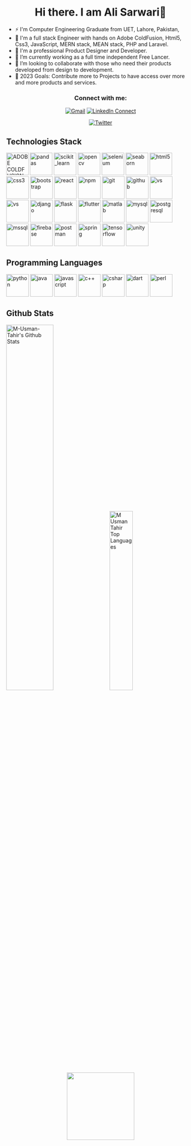 <div align="center">

# Hi there. I am Ali Sarwari👋

</div>

- ⚡ I'm Computer Engineering Graduate from UET, Lahore, Pakistan,
- 🧩 I'm a full stack Engineer with hands on Adobe ColdFusion, Html5, Css3, JavaScript, MERN stack, MEAN stack, PHP and Laravel.
- 🧩 I'm a professional Product Designer and Developer.
- 🌱 I’m currently working as a full time independent Free Lancer.
- 👯 I’m looking to collaborate with those who need their products developed from design to development.
- 🥅 2023 Goals: Contribute more to Projects to have access over more and more products and services.

<div align="center">

### Connect with me:

[![Gmail](https://img.shields.io/badge/-Send%20Mail-black?color=14171A&logo=gmail)](mailto:m.usman.tahir.336@gmail.com?subject=From%20GitHub&body=Hi,%20there.%20Found%20you%20from%20GitHub.)
[![LinkedIn Connect](https://img.shields.io/badge/-Connect-black?color=14171A&logo=linkedin "m-u-t-dev")](https://www.http://linkedin.com/in/muhammad-ali-hassan-492410162/)

[![Twitter](https://img.shields.io/twitter/url/https/twitter.com/cloudposse.svg?style=social&label=Follow%20%40MUsmanTahir "_MUsmanTahir_")](https://twitter.com/_MUsmanTahir_)

</div>

## Technologies Stack

<!-- ```json
{
   "languages": ["Python", "Java", "C++", "C#", "JS", "Perl"],
   "backend": ["NodeJS", "Flask", "Django", "SpringBoot"],
   "frontend": ["HTML/CSS", "REACT"],
   "databases": ["CSV", "MYSQL", "JSON", "Firebase"],
   "ai framework": ["Scikit-learn", "TensorFlow", "Keras",],
   game development": ["Unity Engine"]
}
``` -->

<p align="left">
  <img align="left" alt="ADOBE COLDFUSION" src="https://en.wikipedia.org/wiki/Adobe_ColdFusion#/media/File:Adobe_ColdFusion_logo_2021.svg(https://en.wikipedia.org/wiki/Adobe_ColdFusion_Builder#/media/File:Adobe_ColdFusion_Builder_v3.0_icon.png)" width="60" height="60"/>
  <img src="https://raw.githubusercontent.com/devicons/devicon/2ae2a900d2f041da66e950e4d48052658d850630/icons/pandas/pandas-original.svg" alt="pandas" width="60" height="60"/>
  <img src="https://upload.wikimedia.org/wikipedia/commons/0/05/Scikit_learn_logo_small.svg" alt="scikit_learn" width="60" height="60"/>
  <img src="https://www.vectorlogo.zone/logos/opencv/opencv-icon.svg" alt="opencv" width="60" height="60"/>
  <img src="https://raw.githubusercontent.com/detain/svg-logos/780f25886640cef088af994181646db2f6b1a3f8/svg/selenium-logo.svg" alt="selenium" width="60" height="60"/>
  <img src="https://seaborn.pydata.org/_images/logo-mark-lightbg.svg" alt="seaborn" width="60" height="60"/>
  <img style="margin: auto;" src="https://raw.githubusercontent.com/sachinverma53121/sachinverma53121/master/icons/html5.png" alt=html5 width="60" height="60"/>
  <img style="margin: auto;" src="https://raw.githubusercontent.com/sachinverma53121/sachinverma53121/master/icons/css3.png" alt=css3 width="60" height="60"/>
  <img style="margin: auto;" src="https://raw.githubusercontent.com/sachinverma53121/sachinverma53121/master/icons/bootstrap.png" alt=bootstrap width="60" height="60"/>
  <img style="margin: auto;" src="https://raw.githubusercontent.com/sachinverma53121/sachinverma53121/master/icons/react.png" alt=react width="60" height="60"/>
  <img style="margin: auto;" src="https://raw.githubusercontent.com/sachinverma53121/sachinverma53121/master/icons/npm.png" alt=npm width="60" height="60"/>
  <img style="margin: auto;" src="https://raw.githubusercontent.com/sachinverma53121/sachinverma53121/master/icons/git.png" alt=git width="60" height="60"/>
  <img style="margin: auto;" src="https://raw.githubusercontent.com/sachinverma53121/sachinverma53121/master/icons/github.png" alt=github width="60" height="60"/>
  <img style="margin: auto;" src="https://raw.githubusercontent.com/sachinverma53121/sachinverma53121/master/icons/vsc.png" alt=vs width="60" height="60"/>
  <img style="margin: auto;" src="https://raw.githubusercontent.com/sachinverma53121/sachinverma53121/master/icons/heroku.png" alt=vs width="60" height="60"/>
  <img src="https://cdn.worldvectorlogo.com/logos/django.svg" alt="django" width="60" height="60"/>
  <img src="https://www.vectorlogo.zone/logos/pocoo_flask/pocoo_flask-icon.svg" alt="flask" width="60" height="60"/>
  <img src="https://www.vectorlogo.zone/logos/flutterio/flutterio-icon.svg" alt="flutter" width="60" height="60"/>
  <img src="https://upload.wikimedia.org/wikipedia/commons/2/21/Matlab_Logo.png" alt="matlab" width="60" height="60"/>
  <img src="https://raw.githubusercontent.com/devicons/devicon/master/icons/mysql/mysql-original-wordmark.svg" alt="mysql" width="60" height="60"/>
  <img src="https://raw.githubusercontent.com/devicons/devicon/master/icons/postgresql/postgresql-original-wordmark.svg" alt="postgresql" width="60" height="60"/>
  <img src="https://www.svgrepo.com/show/303229/microsoft-sql-server-logo.svg" alt="mssql" width="60" height="60"/>
  <img src="https://www.vectorlogo.zone/logos/firebase/firebase-icon.svg" alt="firebase" width="60" height="60"/>
  <img src="https://www.vectorlogo.zone/logos/getpostman/getpostman-icon.svg" alt="postman" width="60" height="60"/>
  <img src="https://www.vectorlogo.zone/logos/springio/springio-icon.svg" alt="spring" width="60" height="60"/>
  <img src="https://www.vectorlogo.zone/logos/tensorflow/tensorflow-icon.svg" alt="tensorflow" width="60" height="60"/>
  <img src="https://www.vectorlogo.zone/logos/unity3d/unity3d-icon.svg" alt="unity" width="60" height="60"/>
</p>

<h2>Programming Languages </h2>
<p align="left">
  <img src="https://raw.githubusercontent.com/devicons/devicon/master/icons/python/python-original.svg" alt="python" width="60" height="60"/>
  <img src="https://raw.githubusercontent.com/devicons/devicon/master/icons/java/java-original.svg" alt="java" width="60" height="60"/>
  <img style="margin: auto;" src="https://raw.githubusercontent.com/sachinverma53121/sachinverma53121/master/icons/js.png" alt=javascript width="60" height="60"/>
  <img src="https://raw.githubusercontent.com/sachinverma53121/sachinverma53121/master/icons/cpp.png" alt="c++" width="60" height="60"/>
  <img src="https://raw.githubusercontent.com/devicons/devicon/master/icons/csharp/csharp-original.svg" alt="csharp" width="60" height="60"/>
  <img src="https://www.vectorlogo.zone/logos/dartlang/dartlang-icon.svg" alt="dart" width="60" height="60"/>
  <img src="https://api.iconify.design/logos-perl.svg" alt="perl" width="60" height="60"/>
</p>

## Github Stats

<p align="left">
  <img class="darkMode" alt="M-Usman-Tahir's Github Stats" src="https://github-readme-stats.vercel.app/api?username=M-Usman-Tahir&show_icons=true&hide_border=true&locale=en&theme=tokyonight" width=50%/>
  <img class="darkMode" alt="M Usman Tahir Top Languages" style="padding-left: 20px;" src="https://github-readme-stats.vercel.app/api/top-langs/?username=M-Usman-Tahir&langs_count=12&count_private=true&layout=compact&theme=tokyonight&hide_border=true&bg_color=0D1117" width=35%/>
</p>
<br>
<p align="center">
  <img height="180em" src="https://github-readme-streak-stats.herokuapp.com/?user=M-Usman-Tahir&theme=tokyonight&hide_border=true&background=0D1117&stroke=0000&count_private=true&include_all_commits=true"/>
<!--   <img src="https://activity-graph.herokuapp.com/graph?username=M-Usman-Tahir&count_private=true&hide_border=true&bg_color=0d1117&theme=github" /> -->
</p>
